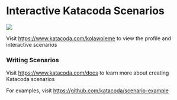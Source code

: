 # Interactive Katacoda Scenarios

[![](http://shields.katacoda.com/katacoda/kolawoleme/count.svg)](https://www.katacoda.com/kolawoleme "Get your profile on Katacoda.com")

Visit https://www.katacoda.com/kolawoleme to view the profile and interactive scenarios

### Writing Scenarios
Visit https://www.katacoda.com/docs to learn more about creating Katacoda scenarios

For examples, visit https://github.com/katacoda/scenario-example
